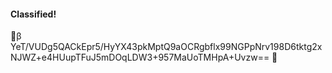 



#### Classified!
🔐β YeT/VUDg5QACkEpr5/HyYX43pkMptQ9aOCRgbflx99NGPpNrv198D6tktg2xNJWZ+e4HUupTFuJ5mDOqLDW3+957MaUoTMHpA+Uvzw== 🔐
